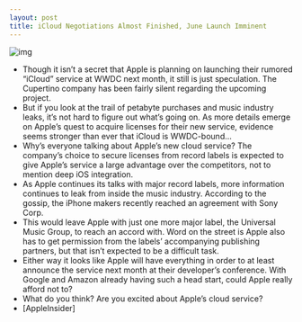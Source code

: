 ```yaml
---
layout: post
title: iCloud Negotiations Almost Finished, June Launch Imminent
---
```

![img](http://media.idownloadblog.com/wp-content/uploads/2011/05/apple-cloud-icon.jpg)
* Though it isn’t a secret that Apple is planning on launching their rumored “iCloud” service at WWDC next month, it still is just speculation. The Cupertino company has been fairly silent regarding the upcoming project.
* But if you look at the trail of petabyte purchases and music industry leaks, it’s not hard to figure out what’s going on. As more details emerge on Apple’s quest to acquire licenses for their new service, evidence seems stronger than ever that iCloud is WWDC-bound…
* Why’s everyone talking about Apple’s new cloud service? The company’s choice to secure licenses from record labels is expected to give Apple’s service a large advantage over the competitors, not to mention deep iOS integration.
* As Apple continues its talks with major record labels, more information continues to leak from inside the music industry. According to the gossip, the iPhone makers recently reached an agreement with Sony Corp.
* This would leave Apple with just one more major label, the Universal Music Group, to reach an accord with. Word on the street is Apple also has to get permission from the labels’ accompanying publishing partners, but that isn’t expected to be a difficult task.
* Either way it looks like Apple will have everything in order to at least announce the service next month at their developer’s conference. With Google and Amazon already having such a head start, could Apple really afford not to?
* What do you think? Are you excited about Apple’s cloud service?
* [AppleInsider]

